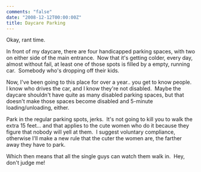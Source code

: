 ```yaml
---
comments: "false"
date: "2008-12-12T00:00:00Z"
title: Daycare Parking
---
```

Okay, rant time.

In front of my daycare, there are four handicapped parking spaces, with two on either side of the main entrance.  Now that it's getting colder, every day, almost without fail, at least one of those spots is filled by a empty, running car.  Somebody who's dropping off their kids.

Now, I've been going to this place for over a year.. you get to know people.  I know who drives the car, and I know they're not disabled.  Maybe the daycare shouldn't have quite as many disabled parking spaces, but that doesn't make those spaces become disabled and 5-minute loading/unloading, either.

Park in the regular parking spots, jerks.  It's not going to kill you to walk the extra 15 feet... and that applies to the cute women who do it because they figure that nobody will yell at them.  I suggest voluntary compliance, otherwise I'll make a new rule that the cuter the women are, the farther away they have to park.

Which then means that all the single guys can watch them walk in.  Hey, don't judge me!
